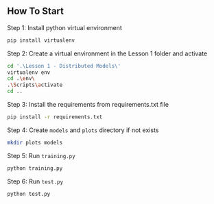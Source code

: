 ## How To Start

Step 1: Install python virtual environment
```bash
pip install virtualenv
```
Step 2: Create a virtual environment in the Lesson 1 folder and activate
```bash
cd '.\Lesson 1 - Distributed Models\'
virtualenv env
cd .\env\
.\Scripts\activate
cd ..
```

Step 3: Install the requirements from requirements.txt file
```bash
pip install -r requirements.txt
```

Step 4: Create `models` and `plots` directory if not exists
```bash
mkdir plots models
```

Step 5: Run `training.py`
```bash
python training.py
```

Step 6: Run `test.py`
```bash
python test.py
```